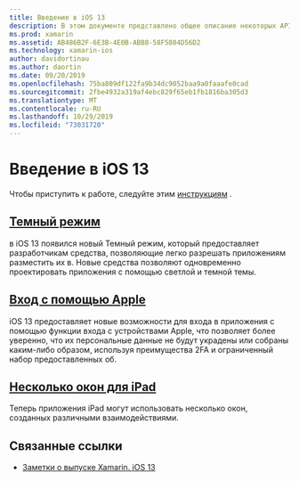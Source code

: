 ```yaml
---
title: Введение в iOS 13
description: В этом документе представлено общее описание некоторых API-интерфейсов iOS 13, для которых предварительная версия C# Xamarin предоставляет привязки.
ms.prod: xamarin
ms.assetid: AB486B2F-6E3B-4E0B-ABB8-58F5804D56D2
ms.technology: xamarin-ios
author: davidortinau
ms.author: daortin
ms.date: 09/20/2019
ms.openlocfilehash: 75ba809df122fa9b34dc9052baa9a0faaafe0cad
ms.sourcegitcommit: 2fbe4932a319af4ebc829f65eb1fb1816ba305d3
ms.translationtype: MT
ms.contentlocale: ru-RU
ms.lasthandoff: 10/29/2019
ms.locfileid: "73031720"
---
```

# <a name="introduction-to-ios-13"></a>Введение в iOS 13

Чтобы приступить к работе, следуйте этим [инструкциям](~/ios/platform/ios13/get-started.md) .

## <a name="dark-modedark-modemd"></a>[Темный режим](dark-mode.md)

в iOS 13 появился новый Темный режим, который предоставляет разработчикам средства, позволяющие легко разрешать приложениям разместить их в. Новые средства позволяют одновременно проектировать приложения с помощью светлой и темной темы.

## <a name="sign-in-with-applesign-inmd"></a>[Вход с помощью Apple](sign-in.md)

iOS 13 предоставляет новые возможности для входа в приложения с помощью функции входа с устройствами Apple, что позволяет более уверенно, что их персональные данные не будут украдены или собраны каким-либо образом, используя преимущества 2FA и ограниченный набор предоставленных об.

## <a name="multiple-windows-for-ipadmulti-window-ipadmd"></a>[Несколько окон для iPad](multi-window-ipad.md)

Теперь приложения iPad могут использовать несколько окон, созданных различными взаимодействиями.

## <a name="related-links"></a>Связанные ссылки

- [Заметки о выпуске Xamarin. iOS 13](/xamarin/ios/release-notes/13/13.0)
